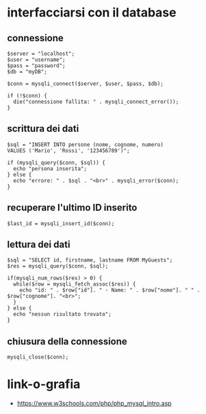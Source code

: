 # interfacciarsi con il database

## connessione

```
$server = "localhost";
$user = "username";
$pass = "password";
$db = "myDB";

$conn = mysqli_connect($server, $user, $pass, $db);

if (!$conn) {
  die("connessione fallita: " . mysqli_connect_error());
}
```

## scrittura dei dati

```
$sql = "INSERT INTO persone (nome, cognome, numero)
VALUES ('Mario', 'Rossi', '123456789')";

if (mysqli_query($conn, $sql)) {
  echo "persona inserita";
} else {
  echo "errore: " . $sql . "<br>" . mysqli_error($conn);
}
```

## recuperare l'ultimo ID inserito

```
$last_id = mysqli_insert_id($conn);
```

## lettura dei dati

```
$sql = "SELECT id, firstname, lastname FROM MyGuests";
$res = mysqli_query($conn, $sql);

if(mysqli_num_rows($res) > 0) {
  while($row = mysqli_fetch_assoc($res)) {
    echo "id: " . $row["id"]. " - Name: " . $row["nome"]. " " . $row["cognome"]. "<br>";
  }
} else {
  echo "nessun risultato trovato";
}
```

## chiusura della connessione

```
mysqli_close($conn);
```

# link-o-grafia
- https://www.w3schools.com/php/php_mysql_intro.asp
